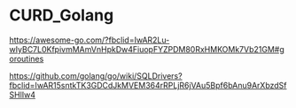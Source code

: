# CURD_Golang

https://awesome-go.com/?fbclid=IwAR2Lu-wIyBC7L0KfpivmMAmVnHpkDw4FiuopFYZPDM80RxHMKOMk7Vb21GM#goroutines

https://github.com/golang/go/wiki/SQLDrivers?fbclid=IwAR15sntkTK3GDCdJkMVEM364rRPLjR6jVAu5Bpf6bAnu9ArXbzdSfSHlIw4
